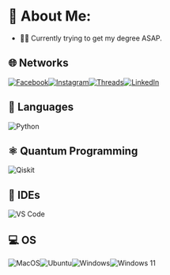 # 👀 About Me:

- 🧑‍🎓 Currently trying to get my degree ASAP.

## 🌐 Networks

[![Facebook](https://img.shields.io/badge/Facebook-1877F2?style=for-the-badge&logo=facebook&logoColor=white)](https://www.facebook.com/share/MQWA1esg6Ls3N5tC/)[![Instagram](https://img.shields.io/badge/Instagram-E4405F?style=for-the-badge&logo=instagram&logoColor=white)](https://instagram.com/ejponce0)[![Threads](https://img.shields.io/badge/Threads-000000?style=for-the-badge&logo=Threads&logoColor=white)](https://www.threads.net/@ejponce0?xmt=AQGzc7JJVvDbEQPKzPaFtfSx5COPNhwqkcVyGcwWaTRwEy4)[![LinkedIn](https://img.shields.io/badge/LinkedIn-0077B5?style=for-the-badge&logo=linkedin&logoColor=white)](https://www.linkedin.com/in/ejponce0?utm_source=share&utm_campaign=share_via&utm_content=profile&utm_medium=android_app)

## 💬 Languages

![Python](https://img.shields.io/badge/Python-FFD43B?style=for-the-badge&logo=python&logoColor=blue)

## ⚛️ Quantum Programming

![Qiskit](https://img.shields.io/badge/Qiskit-%236929C4.svg?style=for-the-badge&logo=Qiskit&logoColor=white)

## 📝 IDEs

![VS Code](https://img.shields.io/badge/Visual_Studio_Code-0078D4?style=for-the-badge&logo=visual%20studio%20code&logoColor=white)

## 💻 OS

![MacOS](https://img.shields.io/badge/mac%20os-000000?style=for-the-badge&logo=apple&logoColor=white)![Ubuntu](https://img.shields.io/badge/Ubuntu-E95420?style=for-the-badge&logo=ubuntu&logoColor=white)![Windows](https://img.shields.io/badge/Windows-0078D6?style=for-the-badge&logo=windows&logoColor=white)![Windows 11](https://img.shields.io/badge/Windows_11-0078d4?style=for-the-badge&logo=windows-11&logoColor=white)